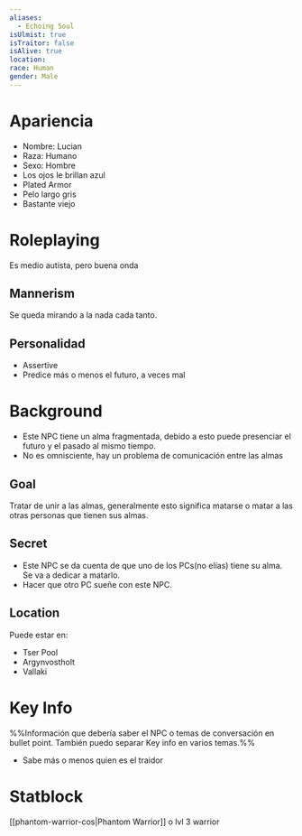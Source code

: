 ```yaml
---
aliases:
  - Echoing Soul
isUlmist: true
isTraitor: false
isAlive: true
location: 
race: Human
gender: Male
---
```



# Apariencia
- Nombre: Lucian
- Raza: Humano
- Sexo: Hombre
- Los ojos le brillan azul
- Plated Armor
- Pelo largo gris
- Bastante viejo
# Roleplaying
Es medio autista, pero buena onda
## Mannerism
Se queda mirando a la nada cada tanto.
## Personalidad
- Assertive
- Predice más o menos el futuro, a veces mal

# Background
- Este NPC tiene un alma fragmentada, debido a esto puede presenciar el futuro y el pasado al mismo tiempo.
- No es omnisciente, hay un problema de comunicación entre las almas
## Goal
Tratar de unir a las almas, generalmente esto significa matarse o matar a las otras personas que tienen sus almas.

## Secret
- Este NPC se da cuenta de que uno de los PCs(no elías) tiene su alma. Se va a dedicar a matarlo.
- Hacer que otro PC sueñe con este NPC.
## Location
Puede estar en:
- Tser Pool
- Argynvostholt
- Vallaki
# Key Info
%%Información que debería saber el NPC o temas de conversación en bullet point. También puedo separar Key info en varios temas.%%
- Sabe más o menos quien es el traidor

# Statblock
[[phantom-warrior-cos|Phantom Warrior]] o lvl 3 warrior